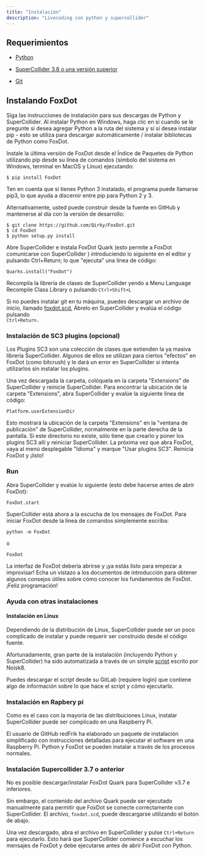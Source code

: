 ```yaml
---
title: "Instalación"
description: "Livecoding con python y supercollider"
---
```



## Requerimientos 

* [Python](https://www.python.org/)

* [SuperCollider 3.8 o una versión superior](https://supercollider.github.io/downloads)

* [Git](https://git-scm.com/downloads)


## Instalando FoxDot 


Siga las instrucciones de instalación para sus descargas de Python y SuperCollider. Al instalar Python en Windows, haga clic en sí cuando se le pregunte si desea agregar Python a la ruta del sistema y sí si desea instalar pip - esto se utiliza para descargar automáticamente / instalar bibliotecas de Python como FoxDot.

Instale la última versión de FoxDot desde el Índice de Paquetes de Python utilizando pip desde su línea de comandos (símbolo del sistema en Windows, terminal en MacOS y Linux) ejecutando:


~~~
$ pip install FoxDot
~~~

Ten en cuenta que si tienes Python 3 instalado, el programa puede llamarse pip3, lo que ayuda a discernir entre pip para Python 2 y 3.



Alternativamente, usted puede construir desde la fuente en GitHub y mantenerse al día con la versión de desarrollo:

~~~
$ git clone https://github.com/Qirky/FoxDot.git
$ cd FoxDot
$ python setup.py install
~~~

Abre SuperCollider e instala FoxDot Quark (esto permite a FoxDot comunicarse con SuperCollider ) introduciendo lo siguiente en el editor y pulsando Ctrl+Return; lo que "ejecuta" una línea de código:

~~~
Quarks.install("FoxDot")
~~~

Recompila la librería de clases de SuperCollider yendo a Menu Language Recompile Class Library o pulsando <code>Ctrl+Shift+L</code>

Si no puedes instalar git en tu máquina, puedes descargar un archivo de inicio, llamado [foxdot.scd.](https://foxdot.org/static/common/foxdot.zip) Ábrelo en SuperCollider y evalúa el código pulsando <code > Ctrl+Return.</code>

### Instalación de SC3 plugins (opcional)

Los Plugins SC3 son una colección de clases que extienden la ya masiva librería SuperCollider. Algunos de ellos se utilizan para ciertos "efectos" en FoxDot (como bitcrush) y le dará un error en SuperCollider si intenta utilizarlos sin instalar los plugins.

Una vez descargada la carpeta, colóquela en la carpeta "Extensions" de SuperCollider y reinicie SuperCollider. Para encontrar la ubicación de la carpeta "Extensions", abra SuperCollider y evalúe la siguiente línea de código:

~~~
Platform.userExtensionDir
~~~

Esto mostrará la ubicación de la carpeta "Extensions" en la "ventana de publicación" de SuperCollider, normalmente en la parte derecha de la pantalla. Si este directorio no existe, sólo tiene que crearlo y poner los plugins SC3 allí y reiniciar SuperCollider. La próxima vez que abra FoxDot, vaya al menú desplegable "Idioma" y marque "Usar plugins SC3". Reinicia FoxDot y ¡listo!

### Run 

Abra SuperCollider y evalúe lo siguiente (esto debe hacerse antes de abrir FoxDot):

~~~
FoxDot.start
~~~

SuperCollider está ahora a la escucha de los mensajes de FoxDot. Para iniciar FoxDot desde la línea de comandos simplemente escriba:

~~~
python -m FoxDot
~~~

o 

~~~
FoxDot
~~~

La interfaz de FoxDot debería abrirse y ¡ya estás listo para empezar a improvisar! Echa un vistazo a los documentos de introducción para obtener algunos consejos útiles sobre cómo conocer los fundamentos de FoxDot. ¡Feliz programación!



### Ayuda con otras instalaciones
#### Instalación en Linux

Dependiendo de la distribución de Linux, SuperCollider puede ser un poco complicado de instalar y puede requerir ser construido desde el código fuente.

Afortunadamente, gran parte de la instalación (incluyendo Python y SuperCollider) ha sido automatizada a través de un simple [script](https://github.com/Noisk8/InstalandoFoxDot-En-linux) escrito por Noisk8.

Puedes descargar el script desde su GitLab (requiere login) que contiene algo de información sobre lo que hace el script y cómo ejecutarlo.


### Instalación en Rapbery pi 

Como es el caso con la mayoría de las distribuciones Linux, instalar SuperCollider puede ser complicado en una Raspberry Pi.

El usuario de GitHub redFrik ha elaborado un paquete de instalación simplificado con instrucciones detalladas para ejecutar el software en una Raspberry Pi. Python y FoxDot se pueden instalar a través de los procesos normales.


### Instalación Supercollider 3.7 o anterior 

No es posible descargar/instalar FoxDot Quark para SuperCollider v3.7 e inferiores.

Sin embargo, el contenido del archivo Quark puede ser ejecutado manualmente para permitir que FoxDot se conecte correctamente con SuperCollider. El archivo, <code>foxdot.scd</code>, puede descargarse utilizando el botón de abajo.

Una vez descargado, abra el archivo en SuperCollider y pulse <code>Ctrl+Return</code> para ejecutarlo. Esto hará que SuperCollider comience a escuchar los mensajes de FoxDot y debe ejecutarse antes de abrir FoxDot con Python.